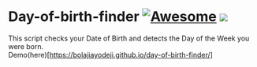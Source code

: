 # Day-of-birth-finder [![Awesome](https://cdn.rawgit.com/sindresorhus/awesome/d7305f38d29fed78fa85652e3a63e154dd8e8829/media/badge.svg)](https://github.com/sindresorhus/awesome) ![](https://img.shields.io/badge/BolajiAyodeji-approved-brightgreen.svg)

This script checks your Date of Birth and detects the Day of the Week you were born.<br>
Demo(here)[https://bolajiayodeji.github.io/day-of-birth-finder/]

